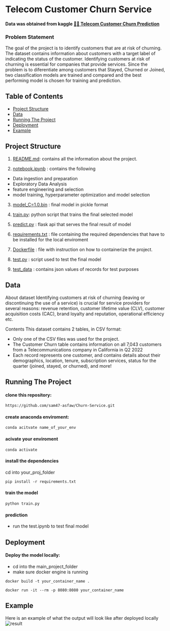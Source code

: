 # Telecom Customer Churn Service
#### Data was obtained from kaggle [🙁📡 Telecom Customer Churn Prediction](https://www.kaggle.com/datasets/shilongzhuang/telecom-customer-churn-by-maven-analytics)
### Problem Statement
The goal of the project is to identify customers that are at risk of churning. The dataset contains information about customers with a target label of indicating the status of the customer.
Identifying customers at risk of churning is essential for companies that provide services. Since the problem is to diferentiate among customers that Stayed, Churned or Joined, two classification models are trained and compared and the best performing model is chosen for training and prediction.

## Table of Contents

- [Project Structure](#projectstr)
- [Data](#data)
- [Running The Project](#run)
- [Deployment](#deploy)
- [Example](#example)


## Project Structure
1. [README.md]("https://github.com/sam47-asfaw/Churn-Service/blob/main/README.md"): contains all the information about the project.

2. [notebook.ipynb](https://github.com/sam47-asfaw/Churn-Service/blob/main/notebook.ipynb) : contains the following  
 * Data ingestion and preparation
 * Exploratory Data Analysis
 * feature engineering and selection
 * model training, hyperparameter optimization and model selection

3. [model_C=1.0.bin](https://github.com/sam47-asfaw/Churn-Service/blob/main/model_C=1.0.bin) : final model in pickle format
   
4. [train.py](https://github.com/sam47-asfaw/Churn-Service/blob/main/train.py): python script that trains the final selected model



5. [predict.py](https://github.com/sam47-asfaw/Churn-Service/blob/main/predict.py) : flask api that serves the final result of model

6. [requirements.txt](https://github.com/sam47-asfaw/Churn-Service/blob/main/requirements.txt) : file containing the required dependencies that have to be installed for the local enviroment

7. [Dockerfile](https://github.com/sam47-asfaw/Churn-Service/blob/main/Dockerfile) : file with instruction on how to containerize the project.

8. [test.py](https://github.com/sam47-asfaw/Churn-Service/blob/main/test.py) : script used to test the final model

9. [test_data](https://github.com/sam47-asfaw/Churn-Service/blob/main/test_data) : contains json values of records for test purposes 

## Data
About dataset
  Identifying customers at risk of churning (leaving or discontinuing the use of a service) is crucial for service providers for several    reasons: revenue retention, customer lifetime value (CLV), customer acquisition costs (CAC), brand loyalty and reputation, operational 
  efficiency etc.
  
Contents
 This dataset contains 2 tables, in CSV format:
* Only one of the CSV files was used for the project. 
* The Customer Churn table contains information on all 7,043 customers from a Telecommunications company in California in Q2 2022
* Each record represents one customer, and contains details about their demographics, location, tenure, subscription services, status for the quarter (joined, stayed, or churned), and more!

## Running The Project

#### clone this repository:
```
https://github.com/sam47-asfaw/Churn-Service.git
```
#### create anaconda enviroment:
```
conda acitvate name_of_your_env
```

#### acivate your enviroment
```
conda activate
```

#### install the dependencies
cd into your_proj_folder
```
pip install -r requirements.txt
```
#### train the model
```
python train.py
```
#### prediction
* run the test.ipynb to test final model
  
## Deployment
#### Deploy the model locally:
* cd into the main_project_folder
* make sure docker engine is running
```
docker build -t your_container_name .

```
```
docker run -it --rm -p 8080:8080 your_container_name

```

## Example
Here is an example of what the output will look like after deployed locally
![result](https://github.com/sam47-asfaw/Churn-Service/assets/62788450/38cc0f28-933e-475b-b554-2f34ce511c15)



